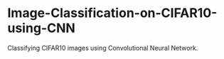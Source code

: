 # Image-Classification-on-CIFAR10-using-CNN
Classifying CIFAR10 images using Convolutional Neural Network.  
